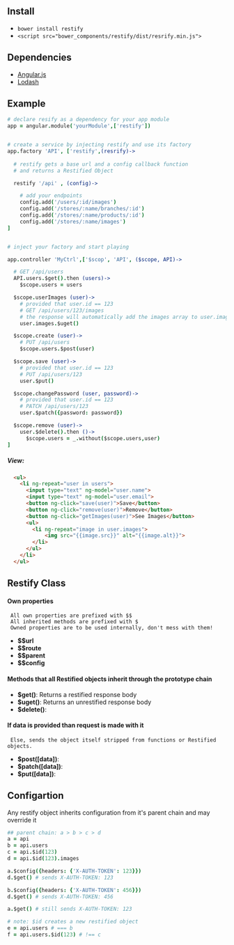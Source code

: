 
## Install

* `bower install restify`
* `<script src="bower_components/restify/dist/resrify.min.js">`

## Dependencies

- [Angular.js](https://github.com/angular/angular.js)
- [Lodash](https://github.com/lodash/lodash)

## Example

````coffeescript
# declare resify as a dependency for your app module
app = angular.module('yourModule',['restify'])


# create a service by injecting restify and use its factory
app.factory 'API', ['restify',(resrify)->
  
  # restify gets a base url and a config callback function
  # and returns a Restified Object

  restify '/api' , (config)->

    # add your endpoints
    config.add('/users/:id/images')
    config.add('/stores/:name/branches/:id')
    config.add('/stores/:name/products/:id')
    config.add('/stores/:name/images')
]


# inject your factory and start playing

app.controller 'MyCtrl',['$scop', 'API', ($scope, API)->

  # GET /api/users
  API.users.$get().then (users)->
    $scope.users = users

  $scope.userImages (user)->
    # provided that user.id == 123
    # GET /api/users/123/images
    # the response will automatically add the images array to user.images  
    user.images.$uget()

  $scope.create (user)->
    # PUT /api/users
    $scope.users.$post(user)

  $scope.save (user)->
    # provided that user.id == 123
    # PUT /api/users/123
    user.$put()

  $scope.changePassword (user, password)->
    # provided that user.id == 123
    # PATCH /api/users/123
    user.$patch({password: password})

  $scope.remove (user)->    
    user.$delete().then ()->
      $scope.users = _.without($scope.users,user)
]

````
##### View:
````html
  <ul>
    <li ng-repeat="user in users">
      <input type="text" ng-model="user.name">
      <input type="text" ng-model="user.email">
      <button ng-click="save(user)">Save</button>
      <button ng-click="remove(user)">Remove</button>      
      <button ng-click="getImages(user)">See Images</button>
      <ul>
        <li ng-repeat="image in user.images">
            <img src="{{image.src}}" alt="{{image.alt}}">
        </li>
      </ul>
    </li>
  </ul>  
````

## Restify Class

#### Own properties
     All own properties are prefixed with $$
     All inherited methods are prefixed with $
     Owned properties are to be used internally, don't mess with them!

* **$$url**
* **$$route**
* **$$parent**
* **$$config**

#### Methods that all Restified objects inherit through the prototype chain

* **$get()**: Returns a restified response body
* **$uget()**: Returns an unrestified response body
* **$delete()**:

#### If data is provided than request is made with it
     Else, sends the object itself stripped from functions or Restified objects.

* **$post([data])**:
* **$patch([data])**:
* **$put([data])**:


## Configartion

Any restify object inherits configuration from it's parent chain and may override it

````coffeescript
## parent chain: a > b > c > d
a = api
b = api.users
c = api.$id(123)
d = api.$id(123).images

a.$config({headers: {'X-AUTH-TOKEN': 123}})
d.$get() # sends X-AUTH-TOKEN: 123

b.$config({headers: {'X-AUTH-TOKEN': 456}})
d.$get() # sends X-AUTH-TOKEN: 456

a.$get() # still sends X-AUTH-TOKEN: 123

# note: $id creates a new restified object
e = api.users # === b
f = api.users.$id(123) # !== c
````